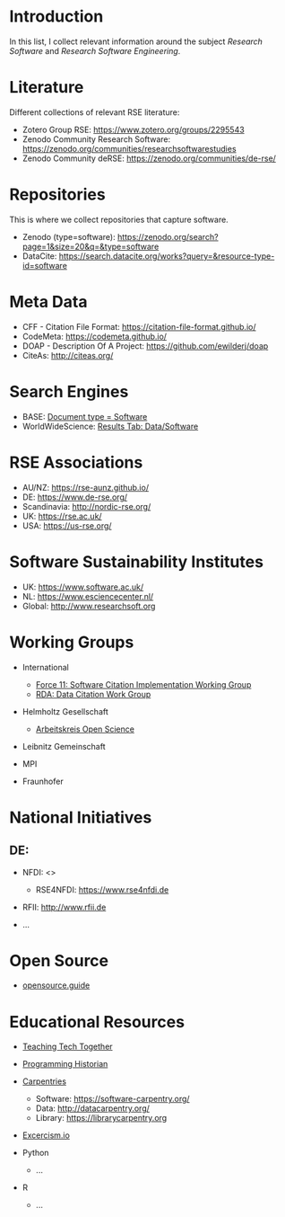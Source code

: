 # Introduction

In this list, I collect relevant information around the subject _Research Software_ and _Research Software Engineering_.

# Literature

Different collections of relevant RSE literature:

- Zotero Group RSE: <https://www.zotero.org/groups/2295543>
- Zenodo Community Research Software: <https://zenodo.org/communities/researchsoftwarestudies>
- Zenodo Community deRSE: <https://zenodo.org/communities/de-rse/>

# Repositories

This is where we collect repositories that capture software.

- Zenodo (type=software): <https://zenodo.org/search?page=1&size=20&q=&type=software>
- DataCite: <https://search.datacite.org/works?query=&resource-type-id=software>

# Meta Data

- CFF - Citation File Format: <https://citation-file-format.github.io/>
- CodeMeta: <https://codemeta.github.io/>
- DOAP - Description Of A Project: <https://github.com/ewilderj/doap>
- CiteAs: <http://citeas.org/>

# Search Engines

- BASE: [Document type = Software](https://www.base-search.net/Search/Results?type=all&lookfor=doctype%3A6&ling=0&oaboost=1&name=&thes=&refid=dcresen&newsearch=1)
- WorldWideScience: [Results Tab: Data/Software](https://worldwidescience.org/)

# RSE Associations

- AU/NZ: <https://rse-aunz.github.io/>
- DE: <https://www.de-rse.org/>
- Scandinavia: <http://nordic-rse.org/>
- UK: <https://rse.ac.uk/>
- USA: <https://us-rse.org/>

# Software Sustainability Institutes

- UK: <https://www.software.ac.uk/>
- NL: <https://www.esciencecenter.nl/>
- Global: <http://www.researchsoft.org>

# Working Groups

- International

  - [Force 11: Software Citation Implementation Working Group](https://www.force11.org/group/software-citation-implementation-working-group)
  - [RDA: Data Citation Work Group](https://rd-alliance.org/groups/data-citation-wg.html)

- Helmholtz Gesellschaft

  - [Arbeitskreis Open Science](https://os.helmholtz.de/open-science-in-der-helmholtz-gemeinschaft/akteure-und-ihre-rollen/arbeitskreis-open-science/)

- Leibnitz Gemeinschaft

- MPI

- Fraunhofer

# National Initiatives

## DE:

- NFDI: <>

  - RSE4NFDI: <https://www.rse4nfdi.de>

- RFII: <http://www.rfii.de>

- ...

# Open Source

- [opensource.guide](https://opensource.guide/)

# Educational Resources

- [Teaching Tech Together](http://teachtogether.tech/)
- [Programming Historian]()
- [Carpentries](https://carpentries.org/)

  - Software: <https://software-carpentry.org/>
  - Data: <http://datacarpentry.org/>
  - Library: <https://librarycarpentry.org>

- [Excercism.io](https://exercism.io/)

- Python

  - ...

- R

  - ...
